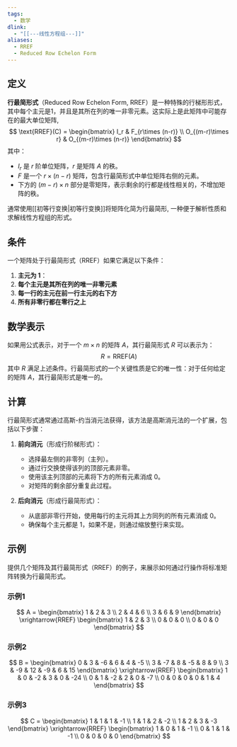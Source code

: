 ```yaml
---
tags:
  - 数学
dlink:
  - "[[---线性方程组---]]"
aliases:
  - RREF
  - Reduced Row Echelon Form
---
```

## 定义
**行最简形式**（Reduced Row Echelon Form, RREF）是一种特殊的行梯形形式，其中每个主元是1，并且是其所在列的唯一非零元素。这实际上是此矩阵中可能存在的最大单位矩阵, 
$$
\text{RREF}(C) = \begin{bmatrix}
I_r & F_{r\times (n-r)} \\
O_{(m-r)\times r} & O_{(m-r)\times (n-r)}
\end{bmatrix}
$$
其中：
- $I_r$ 是 $r$ 阶单位矩阵，$r$ 是矩阵 $A$ 的秩。
- $F$ 是一个 $r \times (n-r)$ 矩阵，包含行最简形式中单位矩阵右侧的元素。
- 下方的 $(m-r) \times n$ 部分是零矩阵，表示剩余的行都是线性相关的，不增加矩阵的秩。

通常使用[[初等行变换|初等行变换]]将矩阵化简为行最简形, 一种便于解析性质和求解线性方程组的形式。
## 条件
一个矩阵处于行最简形式（RREF）如果它满足以下条件：
1. **主元为 1**：
2. **每个主元是其所在列的唯一非零元素**
3. **每一行的主元在前一行主元的右下方**
4. **所有非零行都在零行之上**

## 数学表示
如果用公式表示，对于一个 $m \times n$ 的矩阵 $A$，其行最简形式 $R$ 可以表示为：
$$
R = \text{RREF}(A)
$$
其中 $R$ 满足上述条件。行最简形式的一个关键性质是它的唯一性：对于任何给定的矩阵 $A$，其行最简形式是唯一的。

## 计算

行最简形式通常通过高斯-约当消元法获得，该方法是高斯消元法的一个扩展，包括以下步骤：

1. **前向消元**（形成行阶梯形式）：
   - 选择最左侧的非零列（主列）。
   - 通过行交换使得该列的顶部元素非零。
   - 使用该主列顶部的元素将下方的所有元素消成 0。
   - 对矩阵的剩余部分重复此过程。

2. **后向消元**（形成行最简形式）：
   - 从底部非零行开始，使用每行的主元将其上方同列的所有元素消成 0。
   - 确保每个主元都是 1，如果不是，则通过缩放整行来实现。


## 示例

提供几个矩阵及其行最简形式（RREF）的例子，来展示如何通过行操作将标准矩阵转换为行最简形式。

### 示例1
$$
A = \begin{bmatrix}
1 & 2 & 3 \\
2 & 4 & 6 \\
3 & 6 & 9
\end{bmatrix}
\xrightarrow{RREF}
\begin{bmatrix}
1 & 2 & 3 \\
0 & 0 & 0 \\
0 & 0 & 0
\end{bmatrix}
$$
### 示例2
$$
B = \begin{bmatrix}
0 & 3 & -6 & 6 & 4 & -5 \\
3 & -7 & 8 & -5 & 8 & 9 \\
3 & -9 & 12 & -9 & 6 & 15
\end{bmatrix}
\xrightarrow{RREF}
\begin{bmatrix}
1 & 0 & -2 & 3 & 0 & -24 \\
0 & 1 & -2 & 2 & 0 & -7 \\
0 & 0 & 0 & 0 & 1 & 4
\end{bmatrix}
$$
### 示例3
$$
C = \begin{bmatrix}
1 & 1 & 1 & -1 \\
1 & 1 & 2 & -2 \\
1 & 2 & 3 & -3
\end{bmatrix}
\xrightarrow{RREF}
\begin{bmatrix}
1 & 0 & 1 & -1 \\
0 & 1 & 1 & -1 \\
0 & 0 & 0 & 0
\end{bmatrix}
$$
